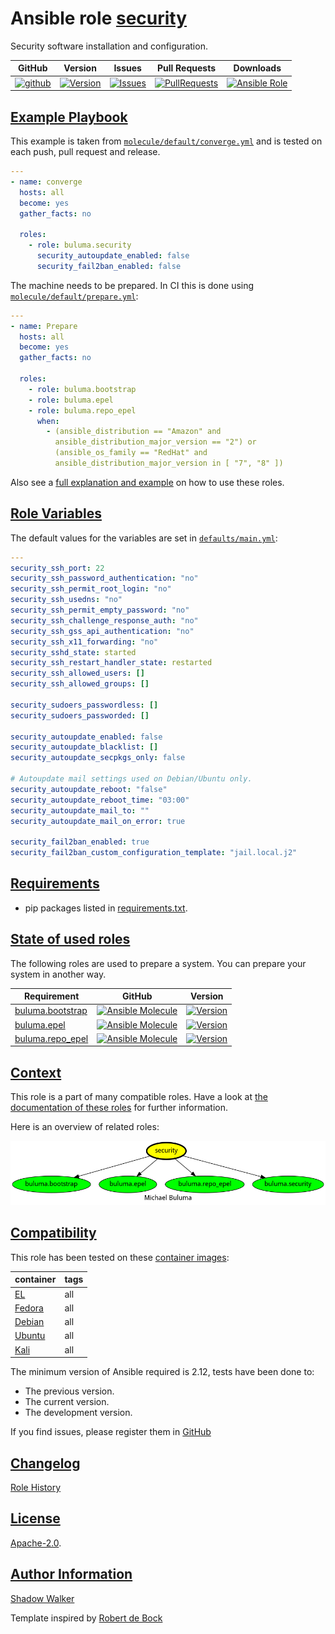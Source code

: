 # Ansible role [security](https://galaxy.ansible.com/ui/standalone/roles/buluma/security/documentation)

Security software installation and configuration.

|GitHub|Version|Issues|Pull Requests|Downloads|
|------|-------|------|-------------|---------|
|[![github](https://github.com/buluma/ansible-role-security/actions/workflows/molecule.yml/badge.svg)](https://github.com/buluma/ansible-role-security/actions/workflows/molecule.yml)|[![Version](https://img.shields.io/github/release/buluma/ansible-role-security.svg)](https://github.com/buluma/ansible-role-security/releases/)|[![Issues](https://img.shields.io/github/issues/buluma/ansible-role-security.svg)](https://github.com/buluma/ansible-role-security/issues/)|[![PullRequests](https://img.shields.io/github/issues-pr-closed-raw/buluma/ansible-role-security.svg)](https://github.com/buluma/ansible-role-security/pulls/)|[![Ansible Role](https://img.shields.io/ansible/role/d/buluma/security)](https://galaxy.ansible.com/ui/standalone/roles/buluma/security/documentation)|

## [Example Playbook](#example-playbook)

This example is taken from [`molecule/default/converge.yml`](https://github.com/buluma/ansible-role-security/blob/master/molecule/default/converge.yml) and is tested on each push, pull request and release.

```yaml
---
- name: converge
  hosts: all
  become: yes
  gather_facts: no

  roles:
    - role: buluma.security
      security_autoupdate_enabled: false
      security_fail2ban_enabled: false
```

The machine needs to be prepared. In CI this is done using [`molecule/default/prepare.yml`](https://github.com/buluma/ansible-role-security/blob/master/molecule/default/prepare.yml):

```yaml
---
- name: Prepare
  hosts: all
  become: yes
  gather_facts: no

  roles:
    - role: buluma.bootstrap
    - role: buluma.epel
    - role: buluma.repo_epel
      when:
        - (ansible_distribution == "Amazon" and
          ansible_distribution_major_version == "2") or
          (ansible_os_family == "RedHat" and
          ansible_distribution_major_version in [ "7", "8" ])
```

Also see a [full explanation and example](https://buluma.github.io/how-to-use-these-roles.html) on how to use these roles.

## [Role Variables](#role-variables)

The default values for the variables are set in [`defaults/main.yml`](https://github.com/buluma/ansible-role-security/blob/master/defaults/main.yml):

```yaml
---
security_ssh_port: 22
security_ssh_password_authentication: "no"
security_ssh_permit_root_login: "no"
security_ssh_usedns: "no"
security_ssh_permit_empty_password: "no"
security_ssh_challenge_response_auth: "no"
security_ssh_gss_api_authentication: "no"
security_ssh_x11_forwarding: "no"
security_sshd_state: started
security_ssh_restart_handler_state: restarted
security_ssh_allowed_users: []
security_ssh_allowed_groups: []

security_sudoers_passwordless: []
security_sudoers_passworded: []

security_autoupdate_enabled: false
security_autoupdate_blacklist: []
security_autoupdate_secpkgs_only: false

# Autoupdate mail settings used on Debian/Ubuntu only.
security_autoupdate_reboot: "false"
security_autoupdate_reboot_time: "03:00"
security_autoupdate_mail_to: ""
security_autoupdate_mail_on_error: true

security_fail2ban_enabled: true
security_fail2ban_custom_configuration_template: "jail.local.j2"
```

## [Requirements](#requirements)

- pip packages listed in [requirements.txt](https://github.com/buluma/ansible-role-security/blob/master/requirements.txt).

## [State of used roles](#state-of-used-roles)

The following roles are used to prepare a system. You can prepare your system in another way.

| Requirement | GitHub | Version |
|-------------|--------|--------|
|[buluma.bootstrap](https://galaxy.ansible.com/buluma/bootstrap)|[![Ansible Molecule](https://github.com/buluma/ansible-role-bootstrap/actions/workflows/molecule.yml/badge.svg)](https://github.com/buluma/ansible-role-bootstrap/actions/workflows/molecule.yml)|[![Version](https://img.shields.io/github/release/buluma/ansible-role-bootstrap.svg)](https://github.com/shadowwalker/ansible-role-bootstrap)|
|[buluma.epel](https://galaxy.ansible.com/buluma/epel)|[![Ansible Molecule](https://github.com/buluma/ansible-role-epel/actions/workflows/molecule.yml/badge.svg)](https://github.com/buluma/ansible-role-epel/actions/workflows/molecule.yml)|[![Version](https://img.shields.io/github/release/buluma/ansible-role-epel.svg)](https://github.com/shadowwalker/ansible-role-epel)|
|[buluma.repo_epel](https://galaxy.ansible.com/buluma/repo_epel)|[![Ansible Molecule](https://github.com/buluma/ansible-role-repo_epel/actions/workflows/molecule.yml/badge.svg)](https://github.com/buluma/ansible-role-repo_epel/actions/workflows/molecule.yml)|[![Version](https://img.shields.io/github/release/buluma/ansible-role-repo_epel.svg)](https://github.com/shadowwalker/ansible-role-repo_epel)|

## [Context](#context)

This role is a part of many compatible roles. Have a look at [the documentation of these roles](https://buluma.github.io/) for further information.

Here is an overview of related roles:

![dependencies](https://raw.githubusercontent.com/buluma/ansible-role-security/png/requirements.png "Dependencies")

## [Compatibility](#compatibility)

This role has been tested on these [container images](https://hub.docker.com/u/buluma):

|container|tags|
|---------|----|
|[EL](https://hub.docker.com/repository/docker/buluma/enterpriselinux/general)|all|
|[Fedora](https://hub.docker.com/repository/docker/buluma/fedora/general)|all|
|[Debian](https://hub.docker.com/repository/docker/buluma/debian/general)|all|
|[Ubuntu](https://hub.docker.com/repository/docker/buluma/ubuntu/general)|all|
|[Kali](https://hub.docker.com/repository/docker/buluma/kali/general)|all|

The minimum version of Ansible required is 2.12, tests have been done to:

- The previous version.
- The current version.
- The development version.

If you find issues, please register them in [GitHub](https://github.com/buluma/ansible-role-security/issues)

## [Changelog](#changelog)

[Role History](https://github.com/buluma/ansible-role-security/blob/master/CHANGELOG.md)

## [License](#license)

[Apache-2.0](https://github.com/buluma/ansible-role-security/blob/master/LICENSE).

## [Author Information](#author-information)

[Shadow Walker](https://buluma.github.io/)


Template inspired by [Robert de Bock](https://github.com/robertdebock)
